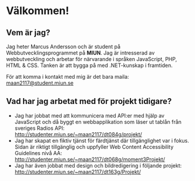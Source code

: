 # Välkommen!
## Vem är jag? 
Jag heter Marcus Andersson och är student på Webbutvecklingsprogrammet på **MIUN**. Jag är intresserad av webbutveckling och arbetar för närvarande i språken JavaScript, PHP, HTML & CSS. Tanken är att bygga på med .NET-kunskap i framtiden.

För att komma i kontakt med mig är det bara maila: maan2117@student.miun.se

## Vad har jag arbetat med för projekt tidigare?
- Jag har jobbat med att kommunicera med API:er med hjälp av JavaScript och då byggt en webbapplikation som läser ut tablån från sveriges Radios API:
http://studenter.miun.se/~maan2117/dt084g/projekt/ 
- Jag har skapat en fiktiv tjänst för färdtjänst där tillgänglighet var i fokus. Sidan är riktigt tillgänglig och uppfyller Web Content Accessibility Guidelines nivå AA:
http://studenter.miun.se/~maan2117/dt068g/moment3Projekt/
- Jag har även jobbat med design och bildredigering i följande projekt:
http://studenter.miun.se/~maan2117/dt163g/Projekt/
